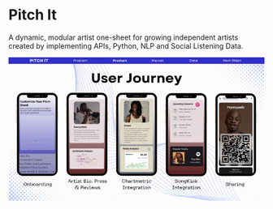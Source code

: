 # Pitch It
A dynamic, modular artist one-sheet for growing independent artists created by implementing APIs, Python, NLP and Social Listening Data.

![Pitch It](Team5-PitchIt-ezgif.com-video-to-gif-converter.gif)
